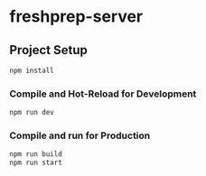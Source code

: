 # freshprep-server

## Project Setup

```sh
npm install
```

### Compile and Hot-Reload for Development

```sh
npm run dev
```

### Compile and run for Production

```sh
npm run build
npm run start
```
